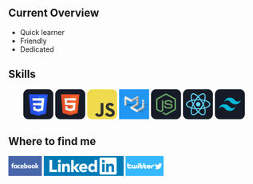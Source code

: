 <h2>Current Overview</h2>

 <ul>
  <li>Quick learner</li> 
  <li>Friendly</li> 
  <li>Dedicated</li> 
</ul>



<h2>Skills</h2>

<p align="center">
      <img src="./images/css.png" />
      <img src="./images/HTML.png" />
      <img src="./images/JavaScript.png" />
      <img src="./images/Material-UI.png" />
      <img src="./images/node.png" />
      <img src="./images/react.png" />
      <img src="./images/tailwind.png" />
</p>



<h2>Where to find me</h2>
<a href=""><img src="./images/banner/facebook(2).png" alt=""></a>
<a href="https://www.linkedin.com/in/rej0yanislam/"><img src="./images/banner/linkedin-logo(2).png" alt=""></a>
<a href="https://twitter.com/rej0yanislam"><img src="./images/banner/twitter-logo(1).png" alt=""></a>
</div>
